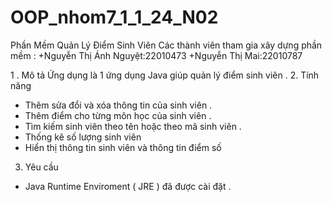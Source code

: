 # OOP_nhom7_1_1_24_N02

Phần Mềm Quản Lý Điểm Sinh Viên
Các thành viên tham gia xây dựng phần mềm :
+Nguyễn Thị Ánh Nguyệt:22010473
+Nguyễn Thị Mai:22010787

1 . Mô tả
Ứng dụng là 1 ứng dụng Java giúp quản lý điểm sinh viên .
2. Tính năng 
- Thêm sửa đổi và xóa thông tin của sinh viên .
- Thêm điểm cho từng môn học của sinh viên .
- Tìm kiếm sinh viên theo tên hoặc theo mã sinh viên .
- Thống kê số lượng sinh viên 
- Hiển thị thông tin sinh viên và thông tin điểm số 
3. Yêu cầu
- Java Runtime Enviroment ( JRE ) đã được cài đặt .
